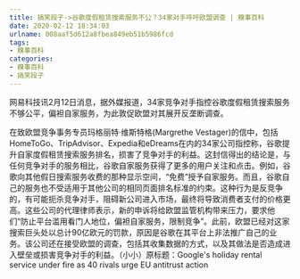 ```yaml
---
title: 搞笑段子->谷歌度假租赁搜索服务不公？34家对手呼吁欧盟调查 | 糗事百科
date: 2020-02-12 18:34:03
urlname: 008aaf5d612a8fbea849eb51b5986fcd
tags: 
- 糗事百科
categories:
- 糗事百科
- 搞笑段子
---
```

网易科技讯2月12日消息，据外媒报道，34家竞争对手指控谷歌度假租赁搜索服务不够公平，偏袒自家服务，为此敦促欧盟对其展开反垄断调查。

在致欧盟竞争事务专员玛格丽特·维斯特格(Margrethe Vestager)的信中，包括HomeToGo、TripAdvisor、Expedia和eDreams在内的34家公司指控称，谷歌提升自家度假租赁搜索服务排名，损害了竞争对手的利益。这封信得出的结论是，与任何竞争对手的服务相比，谷歌自家服务获得了更多的用户关注和点击。例如，谷歌向其他假日搜索服务收费的那种显示空间，“免费”授予自家服务。而且，谷歌自己的服务也不受适用于其他公司的相同页面排名标准的约束。这种行为是反竞争的，有可能扼杀竞争对手，阻碍新公司进入市场，最终将导致消费者支付的价格更高。这些公司的代理律师表示，新的申诉将给欧盟监管机构带来压力，要求他们“防止平台滥用看门人地位，偏袒自家服务，限制竞争”。此前，欧盟已经对这家搜索巨头处以总计90亿欧元的罚款，原因是谷歌在其平台上非法推广自己的业务。该公司还在接受欧盟的调查，包括其收集数据的方式，以及其做法是否造成进入壁垒或损害竞争对手的利益。（小小）原标题：Google's holiday rental service under fire as 40 rivals urge EU antitrust action


